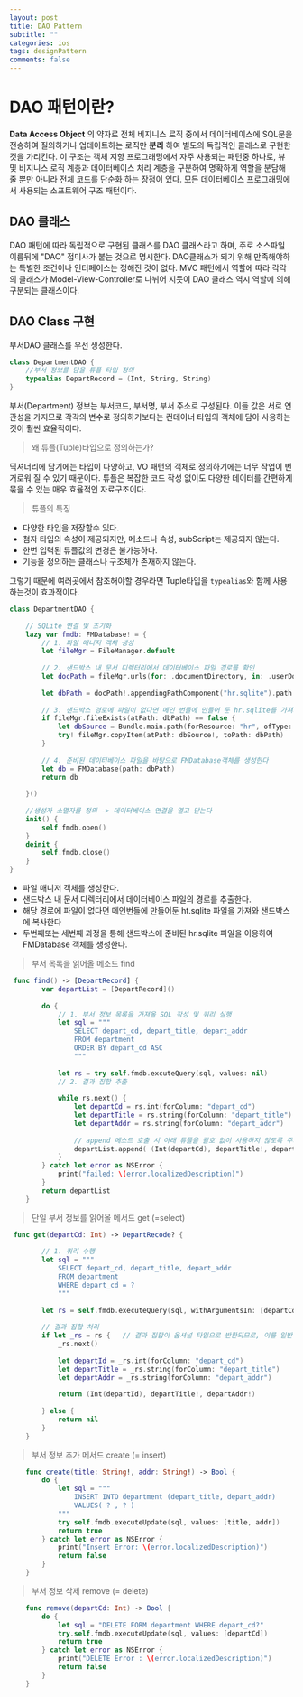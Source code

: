 ```yaml
---
layout: post
title: DAO Pattern
subtitle: ""
categories: ios
tags: designPattern
comments: false
---
```


# DAO 패턴이란?

**Data Access Object** 의 약자로 전체 비지니스 로직 중에서 데이터베이스에 SQL문을 전송하여 질의하거나 업데이트하는 로직만 **분리** 하여 별도의 독립적인 클래스로 구현한 것을 가리킨다. 이 구조는 객체 지향 프로그래밍에서 자주 사용되는 패턴중 하나로, 뷰 및 비지니스 로직 계층과 데이터베이스 처리 계층을 구분하여 명확하게 역할을 분담해 줄 뿐만 아니라 전체 코드를 단순화 하는 장점이 있다.
모든 데이터베이스 프로그래밍에서 사용되는 소프트웨어 구조 패턴이다.


## DAO 클래스

DAO 패턴에 따라 독립적으로 구현된 클래스를 DAO 클래스라고 하며, 주로 소스파일 이름뒤에 "DAO" 접미사가 붙는 것으로 명시한다.
DAO클래스가 되기 위해 만족해야하는 특별한 조건이나 인터페이스는 정해진 것이 없다.
MVC 패턴에서 역할에 따라 각각의 클래스가 Model-View-Controller로 나뉘어 지듯이 DAO 클래스 역시 역할에 의해 구분되는 클래스이다.

## DAO Class 구현

부서DAO 클래스를 우선 생성한다.

```swift
class DepartmentDAO {
	//부서 정보를 담을 튜플 타입 정의
    typealias DepartRecord = (Int, String, String)
}
```

부서(Department) 정보는 부서코드, 부서명, 부서 주소로 구성된다. 이들 값은 서로 연관성을 가지므로 각각의 변수로 정의하기보다는 컨테이너 타입의 객체에 담아 사용하는 것이 훨씬 효율적이다.

> 왜 튜플(Tuple)타입으로 정의하는가?

딕셔너리에 담기에는 타입이 다양하고, VO 패턴의 객체로 정의하기에는 너무 작업이 번거로워 질 수 있기 때문이다. 튜플은 복잡한 코드 작성 없이도 다양한 데이터를 간편하게 묶을 수 있는 매우 효율적인 자료구조이다.

> 튜플의 특징

- 다양한 타입을 저장할수 있다.
- 첨자 타입의 속성이 제공되지만, 메소드나 속성, subScript는 제공되지 않는다.
- 한번 입력된 튜플값의 변경은 불가능하다.
- 기능을 정의하는 클래스나 구조체가 존재하지 않는다.

그렇기 때문에 여러곳에서 참조해야할 경우라면 Tuple타입을 `typealias`와 함께 사용하는것이 효과적이다.

```swift
class DepartmentDAO {
    
    // SQLite 연결 및 초기화
    lazy var fmdb: FMDatabase! = {
        // 1. 파일 매니저 객체 생성
        let fileMgr = FileManager.default
        
        // 2. 샌드박스 내 문서 디렉터리에서 데이터베이스 파일 경로를 확인
        let docPath = fileMgr.urls(for: .documentDirectory, in: .userDomainMask).first
        
        let dbPath = docPath!.appendingPathComponent("hr.sqlite").path
        
        // 3. 샌드박스 경로에 파일이 없다면 메인 번들에 만들어 둔 hr.sqlite를 가져와 복사한다
        if fileMgr.fileExists(atPath: dbPath) == false {
            let dbSource = Bundle.main.path(forResource: "hr", ofType: "sqlite")
            try! fileMgr.copyItem(atPath: dbSource!, toPath: dbPath)
        }
        
        // 4. 준비된 데이터베이스 파일을 바탕으로 FMDatabase객체를 생성한다
        let db = FMDatabase(path: dbPath)
        return db
        
    }()
    
    //생성자 소멸자를 정의 -> 데이터베이스 연결을 열고 닫는다
    init() {
    	self.fmdb.open()
	}
    deinit {
   		self.fmdb.close()
	}        
}
```

- 파일 매니저 객체를 생성한다.
- 샌드박스 내 문서 디렉터리에서 데이터베이스 파일의 경로를 추출한다.
- 해당 경로에 파일이 없다면 메인번들에 만들어둔 ht.sqlite 파일을 가져와 샌드박스에 복사한다
- 두번째또는 세번째 과정을 통해 샌드박스에 준비된 hr.sqlite 파일을 이용하여 FMDatabase 객체를 생성한다.

> 부서 목록을 읽어올 메소드 find

```swift
 func find() -> [DepartRecord] {
        var departList = [DepartRecord]()
        
        do {
            // 1. 부서 정보 목록을 가져올 SQL 작성 및 쿼리 실행
            let sql = """
                SELECT depart_cd, depart_title, depart_addr
                FROM department
                ORDER BY depart_cd ASC
                """
            
            let rs = try self.fmdb.excuteQuery(sql, values: nil)
            // 2. 결과 집합 추출
            
            while rs.next() {
                let departCd = rs.int(forColumn: "depart_cd")
                let departTitle = rs.string(forColumn: "depart_title")
                let departAddr = rs.string(forColumn: "depart_addr")
                
                // append 메소드 호출 시 아래 튜플을 괄호 없이 사용하지 않도록 주의
                departList.append( (Int(departCd), departTitle!, departAddr!))
            }
        } catch let error as NSError {
            print("failed: \(error.localizedDescription)")
        }
        return departList
    }
```    

> 단일 부서 정보를 읽어올 메서드 get (=select)


```swift
 func get(departCd: Int) -> DepartRecode? {
        
        // 1. 쿼리 수행
        let sql = """
            SELECT depart_cd, depart_title, depart_addr
            FROM department
            WHERE depart_cd = ?
            """
        
        let rs = self.fmdb.executeQuery(sql, withArgumentsIn: [departCd])
        
        // 결과 집합 처리
        if let _rs = rs {   // 결과 집합이 옵셔널 타입으로 반환되므로, 이를 일반 상수에 바인딩 하여 해제한다.
            _rs.next()
            
            let departId = _rs.int(forColumn: "depart_cd")
            let departTitle = _rs.string(forColumn: "depart_title")
            let departAddr = _rs.string(forColumn: "depart_addr")
            
            return (Int(departId), departTitle!, departAddr!)
            
        } else {
            return nil
        }
    }
```    

> 부서 정보 추가 메서드 create (= insert)

```swift
    func create(title: String!, addr: String!) -> Bool {
        do {
            let sql = """
                INSERT INTO department (depart_title, depart_addr)
                VALUES( ? , ? )
            """
            try self.fmdb.executeUpdate(sql, values: [title, addr])
            return true
        } catch let error as NSError {
            print("Insert Error: \(error.localizedDescription)")
            return false
        }
    }
```

> 부서 정보 삭제 remove (= delete)

```swift
    func remove(departCd: Int) -> Bool {
        do {
            let sql = "DELETE FORM department WHERE depart_cd?"
            try.self.fmdb.executeUpdate(sql, values: [departCd])
            return true
        } catch let error as NSError {
            print("DELETE Error : \(error.localizedDescription)")
            return false
        }
    }
```    




